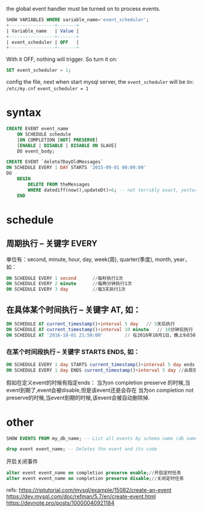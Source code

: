 
the global event handler must be turned on to process events.

```sql
SHOW VARIABLES WHERE variable_name='event_scheduler';
+-----------------+-------+
| Variable_name   | Value |
+-----------------+-------+
| event_scheduler | OFF   |
+-----------------+-------+
```
With it OFF, nothing will trigger. So turn it on:
```sql
SET event_scheduler = 1;
```

config the file, next when start mysql server, the `event_scheduler` will be `On`:
`/etc/my.cnf`
`event_scheduler = 1`



# syntax

```sql
CREATE EVENT event_name
    ON SCHEDULE schedule
    [ON COMPLETION [NOT] PRESERVE]
    [ENABLE | DISABLE | DISABLE ON SLAVE]
    DO event_body;
```

```sql
CREATE EVENT `delete7DayOldMessages`
ON SCHEDULE EVERY 1 DAY STARTS '2015-09-01 00:00:00'
DO 
    BEGIN
        DELETE FROM theMessages 
        WHERE datediff(now(),updateDt)>6; -- not terribly exact, yesterday but <24hrs is still 1 day
    END
```


# schedule

## 周期执行 – 关键字 EVERY

单位有：second, minute, hour, day, week(周), quarter(季度), month, year，如：
```sql
ON SCHEDULE EVERY 1 second      //每秒执行1次
ON SCHEDULE EVERY 2 minute      //每两分钟执行1次
ON SCHEDULE EVERY 3 day         //每3天执行1次
```
## 在具体某个时间执行 – 关键字 AT, 如：
```sql
ON SCHEDULE AT current_timestamp()+interval 5 day   // 5天后执行
ON SCHEDULE AT current_timestamp()+interval 10 minute   // 10分钟后执行
ON SCHEDULE AT '2016-10-01 21:50:00'        // 在2016年10月1日，晚上9点50执行
```

### 在某个时间段执行 – 关键字 STARTS ENDS, 如：
```sql
ON SCHEDULE EVERY 1 day STARTS current_timestamp()+interval 5 day ends current_timestamp()+interval 1 month // 5天后开始每天都执行执行到下个月底
ON SCHEDULE EVERY 1 day ENDS current_timestamp()+interval 5 day //从现在起每天执行，执行5天
```

假如在定义event的时候有指定ends：
当为on completion preserve 的时候,当event到期了,event会被disable,但是该event还是会存在
当为on completion not preserve的时候,当event到期的时候,该event会被自动删除掉.



# other

```sql
SHOW EVENTS FROM my_db_name; -- List all events by schema name (db name)
```

```sql
drop event event_name; -- Deletes the event and its code
```

开启关闭事件
```sql
alter event event_name on completion preserve enable;//开启定时任务
alter event event_name on completion preserve disable;//关闭定时任务
```


refs:
https://riptutorial.com/mysql/example/15082/create-an-event
https://dev.mysql.com/doc/refman/5.7/en/create-event.html
https://devnote.pro/posts/10000040921184